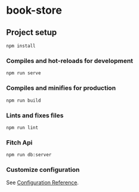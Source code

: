 # book-store

## Project setup
```
npm install
```

### Compiles and hot-reloads for development
```
npm run serve
```

### Compiles and minifies for production
```
npm run build
```

### Lints and fixes files
```
npm run lint
```


### Fitch Api
```
npm run db:server
```


### Customize configuration
See [Configuration Reference](https://cli.vuejs.org/config/).
